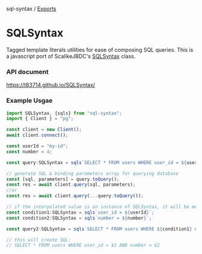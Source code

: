 sql-syntax / [Exports](modules.md)

# SQLSyntax

Tagged template literals utilities for ease of composing SQL queries. 
This is a javascript port of ScalikeJBDC's [SQLSyntax](http://scalikejdbc.org/documentation/sql-interpolation.html#sqlsyntax) class.

### API document

https://t83714.github.io/SQLSyntax/

### Example Usgae

```typescript
import SQLSyntax, {sqls} from "sql-syntax";
import { Client } = "pg";

const client = new Client();
await client.connect();

const userId = "my-id";
const number = 4;

const query:SQLSyntax = sqls`SELECT * FROM users WHERE user_id = ${userId} AND number = ${number}`;

// generate SQL & binding parameters array for querying database
const [sql, parameters] = query.toQuery();
const res = await client.query(sql, parameters);
//or 
const res = await client.query(...query.toQuery());

// if the interpolated value is an instance of SQLSyntax, it will be merge into the SQL query
const condition1:SQLSyntax = sqls`user_id = ${userId}`;
const condition2:SQLSyntax = sqls`number = ${number}`;

const query2:SQLSyntax = sqls`SELECT * FROM users WHERE ${condition1} AND ${condition2}`;

// this will create SQL: 
// SELECT * FROM users WHERE user_id = $1 AND number = $2
```
